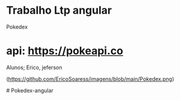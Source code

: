 # Trabalho Ltp angular

Pokedex

# api: https://pokeapi.co

Alunos; Erico, jeferson

(https://github.com/EricoSoaress/imagens/blob/main/Pokedex.png)


#   P o k e d e x - a n g u l a r  
 